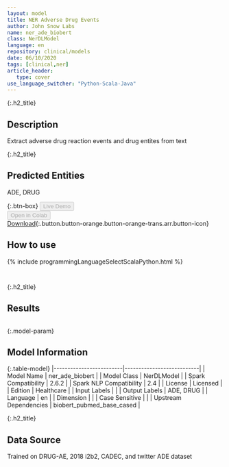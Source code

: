 ```yaml
---
layout: model
title: NER Adverse Drug Events
author: John Snow Labs
name: ner_ade_biobert
class: NerDLModel
language: en
repository: clinical/models
date: 06/10/2020
tags: [clinical,ner]
article_header:
   type: cover
use_language_switcher: "Python-Scala-Java"
---
```


{:.h2_title}
## Description 
Extract adverse drug reaction events and drug entites from text

 {:.h2_title}
## Predicted Entities
ADE, DRUG 

{:.btn-box}
<button class="button button-orange" disabled>Live Demo</button><br/><button class="button button-orange" disabled>Open in Colab</button><br/>[Download](https://s3.amazonaws.com/auxdata.johnsnowlabs.com/clinical/models/ner_ade_biobert_en_2.6.0_2.4_1601594787264.zip){:.button.button-orange.button-orange-trans.arr.button-icon}<br/>

## How to use 
<div class="tabs-box" markdown="1">

{% include programmingLanguageSelectScalaPython.html %}

```python

```

```scala

```
</div>

{:.h2_title}
## Results
```bash

```

{:.model-param}
## Model Information

{:.table-model}
|-------------------------|---------------------------|
| Model Name              | ner_ade_biobert           |
| Model Class             | NerDLModel                |
| Spark Compatibility     | 2.6.2                     |
| Spark NLP Compatibility | 2.4                       |
| License                 | Licensed                  |
| Edition                 | Healthcare                |
| Input Labels            |                           |
| Output Labels           | ADE, DRUG                 |
| Language                | en                        |
| Dimension               |                           |
| Case Sensitive          |                           |
| Upstream Dependencies   | biobert_pubmed_base_cased |




{:.h2_title}
## Data Source

Trained on DRUG-AE, 2018 i2b2, CADEC, and twitter ADE dataset

